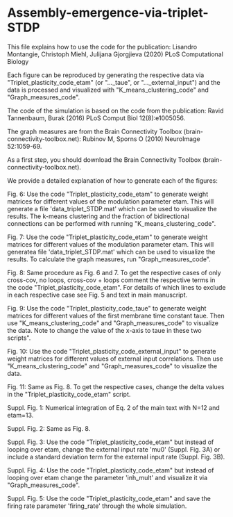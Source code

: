 # Assembly-emergence-via-triplet-STDP

This file explains how to use the code for the publication:
Lisandro Montangie, Christoph Miehl, Julijana Gjorgjieva (2020) PLoS Computational Biology


Each figure can be reproduced by generating the respective data via "Triplet_plasticity_code_etam" (or "..._taue", or "..._external_input") and the data is processed and visualized with "K_means_clustering_code" and "Graph_measures_code".

The code of the simulation is based on the code from the publication: Ravid Tannenbaum, Burak (2016) PLoS Comput Biol 12(8):e1005056.

The graph measures are from the Brain Connectivity Toolbox (brain-connectivity-toolbox.net): Rubinov M, Sporns O (2010) NeuroImage 52:1059-69. 

As a first step, you should download the Brain Connectivity Toolbox (brain-connectivity-toolbox.net).


We provide a detailed explanation of how to generate each of the figures:

Fig. 6:
Use the code "Triplet_plasticity_code_etam" to generate weight matrices for different values of the modulation parameter etam. This will generate a file 'data_triplet_STDP.mat' which can be used to visualize the results. The k-means clustering and the fraction of bidirectional connections can be performed with running "K_means_clustering_code".

Fig. 7:
Use the code "Triplet_plasticity_code_etam" to generate weight matrices for different values of the modulation parameter etam. This will generatea file 'data_triplet_STDP.mat' which can be used to visualize the results. To calculate the graph measures, run "Graph_measures_code". 

Fig. 8:
Same procedure as Fig. 6 and 7. To get the respective cases of only cross-cov, no loops, cross-cov + loops comment the respective terms in the code "Triplet_plasticity_code_etam". For details of which lines to exclude in each respective case see Fig. 5 and text in main manuscript.

Fig. 9:
Use the code "Triplet_plasticity_code_taue" to generate weight matrices for different values of the first membrane time constant taue. Then use "K_means_clustering_code" and "Graph_measures_code" to visualize the data. Note to change the value of the x-axis to taue in these two scripts".

Fig. 10:
Use the code "Triplet_plasticity_code_external_input" to generate weight matrices for different values of external input correlations. Then use "K_means_clustering_code" and "Graph_measures_code" to visualize the data.

Fig. 11: 
Same as Fig. 8. To get the respective cases, change the delta values in the "Triplet_plasticity_code_etam" script. 

Suppl. Fig. 1:
Numerical integration of Eq. 2 of the main text with N=12 and etam=13.

Suppl. Fig. 2: 
Same as Fig. 8.

Suppl. Fig. 3:
Use the code "Triplet_plasticity_code_etam" but instead of looping over etam, change the external input rate 'mu0' (Suppl. Fig. 3A) or include a standard deviation term for the external input rate (Suppl. Fig. 3B).

Suppl. Fig. 4: 
Use the code "Triplet_plasticity_code_etam" but instead of looping over etam change the parameter 'inh_mult' and visualize it via "Graph_measures_code".

Suppl. Fig. 5: 
Use the code "Triplet_plasticity_code_etam" and save the firing rate parameter 'firing_rate' through the whole simulation. 
